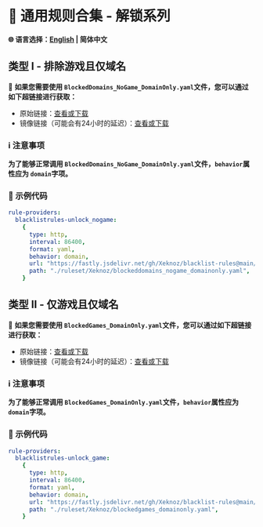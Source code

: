 # 📜 通用规则合集 - 解锁系列

**🌐 语言选择：[English](README.md)  | 简体中文**

## 类型 Ⅰ - 排除游戏且仅域名

🔗 **如果您需要使用 `BlockedDomains_NoGame_DomainOnly.yaml`文件，您可以通过如下超链接进行获取：**

- 原始链接：[查看或下载](https://raw.githubusercontent.com/Xeknoz/blacklist-rules/main/Common/Unlock/Clash/BlockedDomains_NoGame_DomainOnly.yaml)
- 镜像链接（可能会有24小时的延迟）：[查看或下载](https://fastly.jsdelivr.net/gh/Xeknoz/blacklist-rules@main/Common/Unlock/Clash/BlockedDomains_NoGame_DomainOnly.yaml)

### ℹ️ 注意事项

**为了能够正常调用 `BlockedDomains_NoGame_DomainOnly.yaml`文件，`behavior`属性应为 `domain`字项。**

### 📝 示例代码

```yaml
rule-providers:
  blacklistrules-unlock_nogame:
    {
      type: http,
      interval: 86400,
      format: yaml,
      behavior: domain,
      url: "https://fastly.jsdelivr.net/gh/Xeknoz/blacklist-rules@main/Common/Boost/Clash/BlockedDomains_NoGame_DomainOnly.yaml",
      path: "./ruleset/Xeknoz/blockeddomains_nogame_domainonly.yaml",
    }
```

## 类型 Ⅱ - 仅游戏且仅域名

🔗 **如果您需要使用 `BlockedGames_DomainOnly.yaml`文件，您可以通过如下超链接进行获取：**

- 原始链接：[查看或下载](https://raw.githubusercontent.com/Xeknoz/blacklist-rules/main/Common/Unlock/Clash/BlockedGames_DomainOnly.yaml)
- 镜像链接（可能会有24小时的延迟）：[查看或下载](https://fastly.jsdelivr.net/gh/Xeknoz/blacklist-rules@main/Common/Unlock/Clash/BlockedGames_DomainOnly.yaml)

### ℹ️ 注意事项

**为了能够正常调用 `BlockedGames_DomainOnly.yaml`文件，`behavior`属性应为 `domain`字项。**

### 📝 示例代码

```yaml
rule-providers:
  blacklistrules-unlock_game:
    {
      type: http,
      interval: 86400,
      format: yaml,
      behavior: domain,
      url: "https://fastly.jsdelivr.net/gh/Xeknoz/blacklist-rules@main/Common/Boost/Clash/BlockedGames_DomainOnly.yaml",
      path: "./ruleset/Xeknoz/blockedgames_domainonly.yaml",
    }
```

